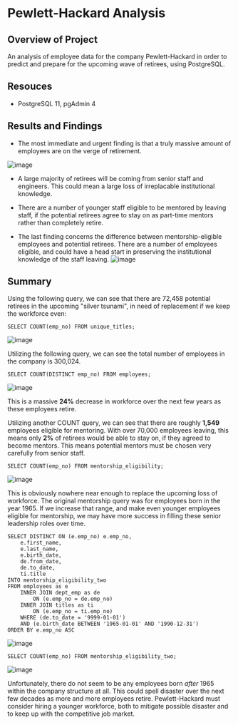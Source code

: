 # Pewlett-Hackard Analysis

## Overview of Project

An analysis of employee data for the company Pewlett-Hackard in order to predict and prepare for the upcoming wave of retirees, using PostgreSQL.

## Resouces

 - PostgreSQL 11, pgAdmin 4

## Results and Findings

 - The most immediate and urgent finding is that a truly massive amount of employees are on the verge of retirement.

![image](https://user-images.githubusercontent.com/100869713/167918307-1fe13e0a-00f4-4e67-a6d4-b9deef85e12c.png)


 - A large majority of retirees will be coming from senior staff and engineers. This could mean a large loss of irreplacable institutional knowledge.

 - There are a number of younger staff eligible to be mentored by leaving staff, if the potential retirees agree to stay on as part-time mentors rather than completely retire.


- The last finding concerns the difference between mentorship-eligible employees and potential retirees. There are a number of employees eligible, and could have a head start in preserving the institutional knowledge of the staff leaving.
![image](https://user-images.githubusercontent.com/100869713/167923316-fc4de7f9-9b4c-4d48-a7ec-c737f1f1b6f5.png)


## Summary
Using the following query, we can see that there are 72,458 potential retirees in the upcoming "silver tsunami", in need of replacement if we keep the workforce even:
```
SELECT COUNT(emp_no) FROM unique_titles;
```
![image](https://user-images.githubusercontent.com/100869713/167918849-7a5efbfe-5967-44f8-9254-d0169a187ccc.png)

Utilizing the following query, we can see the total number of employees in the company is 300,024.

```
SELECT COUNT(DISTINCT emp_no) FROM employees;
```
![image](https://user-images.githubusercontent.com/100869713/167919532-f55c8040-2a82-45ed-a4f6-211ef6eac857.png)

This is a massive **24%** decrease in workforce over the next few years as these employees retire.

Utilizing another COUNT query, we can see that there are roughly **1,549** employees eligible for mentoring. With over 70,000 employees leaving, this means only **2%** of retirees would be able to stay on, if they agreed to become mentors. This means potential mentors must be chosen very carefully from senior staff.

```
SELECT COUNT(emp_no) FROM mentorship_eligibility;
```
![image](https://user-images.githubusercontent.com/100869713/167920798-22e789f9-fcca-490c-8238-7040c76ddadd.png)

This is obviously nowhere near enough to replace the upcoming loss of workforce. The original mentorship query was for employees born in the year 1965. If we increase that range, and make even younger employees eligible for mentorship, we may have more success in filling these senior leadership roles over time.

```
SELECT DISTINCT ON (e.emp_no) e.emp_no,
	e.first_name,
	e.last_name,
	e.birth_date,
	de.from_date,
	de.to_date,
	ti.title
INTO mentorship_eligibility_two
FROM employees as e
	INNER JOIN dept_emp as de
		ON (e.emp_no = de.emp_no)
	INNER JOIN titles as ti
		ON (e.emp_no = ti.emp_no)
	WHERE (de.to_date = '9999-01-01')
	AND (e.birth_date BETWEEN '1965-01-01' AND '1990-12-31')
ORDER BY e.emp_no ASC
```
![image](https://user-images.githubusercontent.com/100869713/167924457-ed2903e8-0be6-46e3-bf9b-7648aa0143fc.png)

```
SELECT COUNT(emp_no) FROM mentorship_eligibility_two;
```
![image](https://user-images.githubusercontent.com/100869713/167924480-e7d66791-c788-43dc-ad27-5311e822689c.png)

Unfortunately, there do not seem to be any employees born *after* 1965 within the company structure at all. This could spell disaster over the next few decades as more and more employees retire. Pewlett-Hackard must consider hiring a younger workforce, both to mitigate possible disaster and to keep up with the competitive job market.
